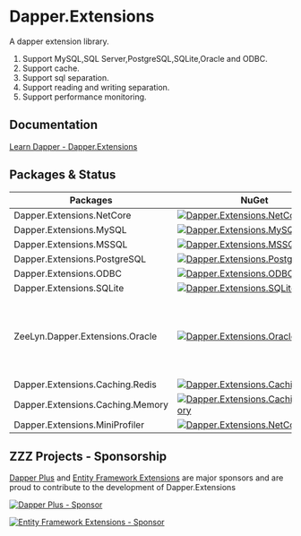# Dapper.Extensions

A dapper extension library.

1. Support MySQL,SQL Server,PostgreSQL,SQLite,Oracle and ODBC.
2. Support cache.
3. Support sql separation.
4. Support reading and writing separation.
5. Support performance monitoring.

## Documentation

[Learn Dapper - Dapper.Extensions](https://www.learndapper.com/extensions/dapper-extensions)

## Packages & Status

| Packages|NuGet|Download|Note|
| ------------- | -----------------|--------------- |---|
| Dapper.Extensions.NetCore  | [![Dapper.Extensions.NetCore](https://img.shields.io/nuget/v/Dapper.Extensions.NetCore.svg)](https://www.nuget.org/packages/Dapper.Extensions.NetCore) | [![Dapper](https://img.shields.io/nuget/dt/Dapper.Extensions.NetCore.svg)](https://www.nuget.org/packages/Dapper.Extensions.NetCore/)||
|Dapper.Extensions.MySQL|[![Dapper.Extensions.MySQL](https://img.shields.io/nuget/v/Dapper.Extensions.MySQL.svg)](https://www.nuget.org/packages/Dapper.Extensions.MySQL/)| [![Dapper](https://img.shields.io/nuget/dt/Dapper.Extensions.MySQL.svg)](https://www.nuget.org/packages/Dapper.Extensions.MySQL/)||
| Dapper.Extensions.MSSQL          | [![Dapper.Extensions.MSSQL](https://img.shields.io/nuget/v/Dapper.Extensions.MSSQL.svg)](https://www.nuget.org/packages/Dapper.Extensions.MSSQL)                  | [![Dapper.Extensions.MSSQL](https://img.shields.io/nuget/dt/Dapper.Extensions.MSSQL.svg)](https://www.nuget.org/packages/Dapper.Extensions.MSSQL/) ||
| Dapper.Extensions.PostgreSQL     | [![Dapper.Extensions.PostgreSQL](https://img.shields.io/nuget/v/Dapper.Extensions.PostgreSQL.svg)](https://www.nuget.org/packages/Dapper.Extensions.PostgreSQL)         |[![Dapper.Extensions.PostgreSQL](https://img.shields.io/nuget/dt/Dapper.Extensions.PostgreSQL.svg)](https://www.nuget.org/packages/Dapper.Extensions.PostgreSQL/) ||
| Dapper.Extensions.ODBC           | [![Dapper.Extensions.ODBC](https://img.shields.io/nuget/v/Dapper.Extensions.ODBC.svg)](https://www.nuget.org/packages/Dapper.Extensions.ODBC)                     |[![Dapper.Extensions.ODBC](https://img.shields.io/nuget/dt/Dapper.Extensions.ODBC.svg)](https://www.nuget.org/packages/Dapper.Extensions.ODBC/) ||
| Dapper.Extensions.SQLite         | [![Dapper.Extensions.SQLite](https://img.shields.io/nuget/v/Dapper.Extensions.SQLite.svg)](https://www.nuget.org/packages/Dapper.Extensions.SQLite)                 |[![Dapper.Extensions.SQLite](https://img.shields.io/nuget/dt/Dapper.Extensions.SQLite.svg)](https://www.nuget.org/packages/Dapper.Extensions.SQLite/) ||
| ZeeLyn.Dapper.Extensions.Oracle    | [![Dapper.Extensions.Oracle](https://img.shields.io/nuget/v/ZeeLyn.Dapper.Extensions.Oracle.svg)](https://www.nuget.org/packages/ZeeLyn.Dapper.Extensions.Oracle)              |[![ZeeLyn.Dapper.Extensions.Oracle](https://img.shields.io/nuget/dt/ZeeLyn.Dapper.Extensions.Oracle.svg)](https://www.nuget.org/packages/ZeeLyn.Dapper.Extensions.Oracle/) |Nuget does not allow me<br> to use Dapper.Extensions as the<br> package ID of the prefix, so ......|
| Dapper.Extensions.Caching.Redis  | [![Dapper.Extensions.Caching.Redis](https://img.shields.io/nuget/v/Dapper.Extensions.Caching.Redis.svg)](https://www.nuget.org/packages/Dapper.Extensions.Caching.Redis)   |[![Dapper.Extensions.Caching.Redis](https://img.shields.io/nuget/dt/Dapper.Extensions.Caching.Redis.svg)](https://www.nuget.org/packages/Dapper.Extensions.Caching.Redis/) ||
| Dapper.Extensions.Caching.Memory | [![Dapper.Extensions.Caching.Memory](https://img.shields.io/nuget/v/Dapper.Extensions.Caching.Memory.svg)](https://www.nuget.org/packages/Dapper.Extensions.Caching.Memory) |[![Dapper.Extensions.Caching.Memory](https://img.shields.io/nuget/dt/Dapper.Extensions.Caching.Memory.svg)](https://www.nuget.org/packages/Dapper.Extensions.Caching.Memory/) ||
| Dapper.Extensions.MiniProfiler   | [![Dapper.Extensions.NetCore](https://img.shields.io/nuget/v/Dapper.Extensions.MiniProfiler.svg)](https://www.nuget.org/packages/Dapper.Extensions.MiniProfiler)     |[![Dapper.Extensions.MiniProfiler](https://img.shields.io/nuget/dt/Dapper.Extensions.MiniProfiler.svg)](https://www.nuget.org/packages/Dapper.Extensions.MiniProfiler/) || 

## ZZZ Projects - Sponsorship

[Dapper Plus](https://dapper-plus.net/) and [Entity Framework Extensions](https://entityframework-extensions.net/) are major sponsors and are proud to contribute to the development of Dapper.Extensions

[![Dapper Plus - Sponsor](https://raw.githubusercontent.com/ZeeLyn/Dapper.Extensions/master/dapper-plus-sponsor.png)](https://dapper-plus.net/bulk-insert)

[![Entity Framework Extensions - Sponsor](https://raw.githubusercontent.com/ZeeLyn/Dapper.Extensions/master/entity-framework-extensions-sponsor.png)](https://entityframework-extensions.net/bulk-insert)
